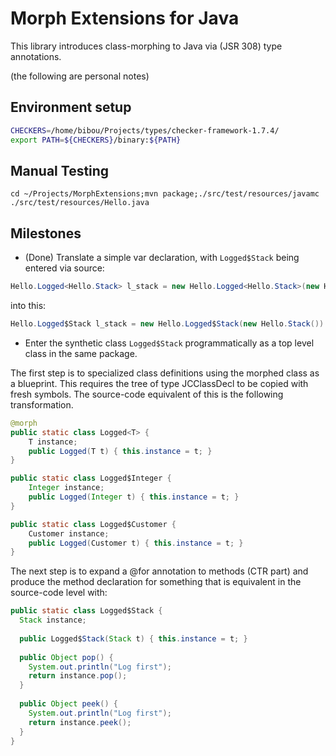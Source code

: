 Morph Extensions for Java
=========================

This library introduces class-morphing to Java via (JSR 308) type annotations.

(the following are personal notes)

Environment setup
-----------------
``` bash
CHECKERS=/home/bibou/Projects/types/checker-framework-1.7.4/
export PATH=${CHECKERS}/binary:${PATH}
```

Manual Testing
--------------
```cd ~/Projects/MorphExtensions;mvn package;./src/test/resources/javamc ./src/test/resources/Hello.java```


Milestones
----------

* (Done) Translate a simple var declaration, with ```Logged$Stack``` being entered via source:

``` Java
Hello.Logged<Hello.Stack> l_stack = new Hello.Logged<Hello.Stack>(new Hello.Stack());
```
into this:

``` Java
Hello.Logged$Stack l_stack = new Hello.Logged$Stack(new Hello.Stack())
```

* Enter the synthetic class ```Logged$Stack``` programmatically as a top level
  class in the same package.

The first step is to specialized class definitions using the morphed class as a
blueprint. This requires the tree of type JCClassDecl to be copied with fresh symbols.
The source-code equivalent of this is the following transformation.

``` Java
@morph
public static class Logged<T> {
	T instance;
	public Logged(T t) { this.instance = t; }
}

public static class Logged$Integer {
	Integer instance;
	public Logged(Integer t) { this.instance = t; }
}

public static class Logged$Customer {
	Customer instance;
	public Logged(Customer t) { this.instance = t; }
}
```

The next step is to expand a @for annotation to methods (CTR part) and produce
the method declaration for something that is equivalent in the source-code level
with:

``` Java
public static class Logged$Stack {
  Stack instance;
  
  public Logged$Stack(Stack t) { this.instance = t; }
  
  public Object pop() {
    System.out.println("Log first");
    return instance.pop();
  }
       
  public Object peek() {
    System.out.println("Log first");
    return instance.peek();
  }
}
```
